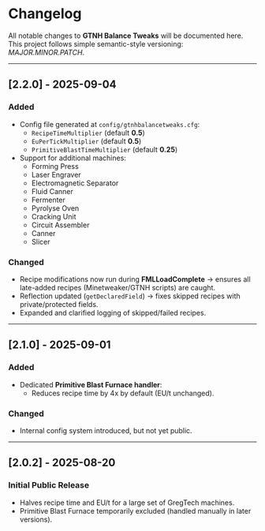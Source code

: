 # Changelog

All notable changes to **GTNH Balance Tweaks** will be documented here.
This project follows simple semantic-style versioning: *MAJOR.MINOR.PATCH*.

---

## [2.2.0] - 2025-09-04
### Added
- Config file generated at `config/gtnhbalancetweaks.cfg`:
  - `RecipeTimeMultiplier` (default **0.5**)
  - `EuPerTickMultiplier` (default **0.5**)
  - `PrimitiveBlastTimeMultiplier` (default **0.25**)
- Support for additional machines:
  - Forming Press
  - Laser Engraver
  - Electromagnetic Separator
  - Fluid Canner
  - Fermenter
  - Pyrolyse Oven
  - Cracking Unit
  - Circuit Assembler
  - Canner
  - Slicer

### Changed
- Recipe modifications now run during **FMLLoadComplete** → ensures all late-added recipes (Minetweaker/GTNH scripts) are caught.
- Reflection updated (`getDeclaredField`) → fixes skipped recipes with private/protected fields.
- Expanded and clarified logging of skipped/failed recipes.

---

## [2.1.0] - 2025-09-01
### Added
- Dedicated **Primitive Blast Furnace handler**:
  - Reduces recipe time by 4x by default (EU/t unchanged).

### Changed
- Internal config system introduced, but not yet public.

---

## [2.0.2] - 2025-08-20
### Initial Public Release
- Halves recipe time and EU/t for a large set of GregTech machines.
- Primitive Blast Furnace temporarily excluded (handled manually in later versions).
